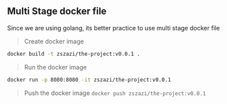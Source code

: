 ## Multi Stage docker file 

Since we are using golang, its better practice to use multi stage docker file


>Create docker image 

```bash 
docker build -t zszazi/the-project:v0.0.1 .
```


>Run the docker image 
```bash 
docker run -p 8080:8080 -it zszazi/the-project:v0.0.1 
```

>Push the docker image 
```docker push zszazi/the-project:v0.0.1```